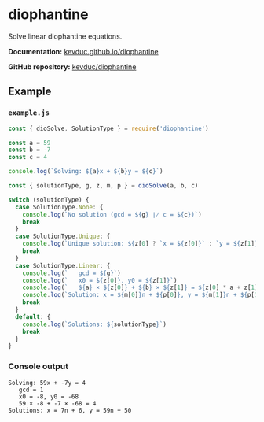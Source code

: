 # diophantine

Solve linear diophantine equations.

**Documentation:** [kevduc.github.io/diophantine](https://kevduc.github.io/diophantine/)

**GitHub repository:** [kevduc/diophantine](https://github.com/kevduc/diophantine)

## Example

### `example.js`

```js
const { dioSolve, SolutionType } = require('diophantine')

const a = 59
const b = -7
const c = 4

console.log(`Solving: ${a}x + ${b}y = ${c}`)

const { solutionType, g, z, m, p } = dioSolve(a, b, c)

switch (solutionType) {
  case SolutionType.None: {
    console.log(`No solution (gcd = ${g} ∤ c = ${c})`)
    break
  }
  case SolutionType.Unique: {
    console.log(`Unique solution: ${z[0] ? `x = ${z[0]}` : `y = ${z[1]}`}`)
    break
  }
  case SolutionType.Linear: {
    console.log(`   gcd = ${g}`)
    console.log(`   x0 = ${z[0]}, y0 = ${z[1]}`)
    console.log(`   ${a} × ${z[0]} + ${b} × ${z[1]} = ${z[0] * a + z[1] * b}`)
    console.log(`Solution: x = ${m[0]}n + ${p[0]}, y = ${m[1]}n + ${p[1]}`)
    break
  }
  default: {
    console.log(`Solutions: ${solutionType}`)
    break
  }
}
```

### Console output

```
Solving: 59x + -7y = 4
   gcd = 1
   x0 = -8, y0 = -68
   59 × -8 + -7 × -68 = 4
Solutions: x = 7n + 6, y = 59n + 50
```
